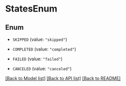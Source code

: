 # StatesEnum

## Enum


* `SKIPPED` (value: `"skipped"`)

* `COMPLETED` (value: `"completed"`)

* `FAILED` (value: `"failed"`)

* `CANCELED` (value: `"canceled"`)


[[Back to Model list]](../README.md#documentation-for-models) [[Back to API list]](../README.md#documentation-for-api-endpoints) [[Back to README]](../README.md)


